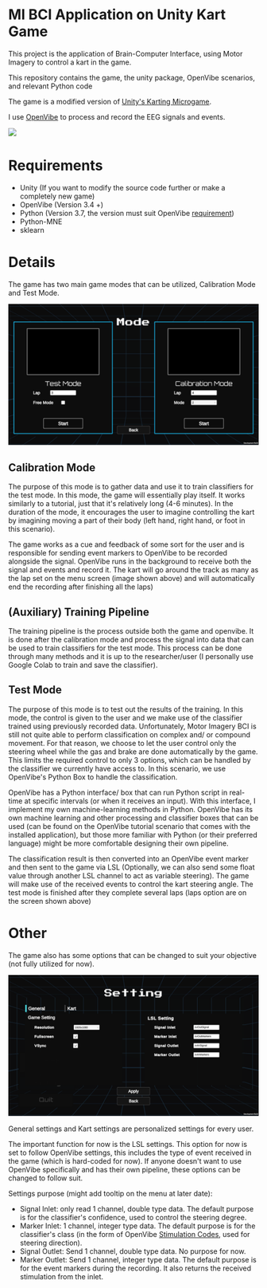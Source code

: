# MI BCI Application on Unity Kart Game

This project is the application of Brain-Computer Interface, using Motor Imagery to control a kart in the game.

This repository contains the game, the unity package, OpenVibe scenarios, and relevant Python code

The game is a modified version of [Unity's Karting Microgame](https://learn.unity.com/project/karting-template).

I use [OpenVibe](http://openvibe.inria.fr/) to process and record the EEG signals and events.

![](https://github.com/xEvheMary/MI-BCI-UnityKart/blob/main/UnityBCIKart%20(2).gif)

# Requirements

* Unity (If you want to modify the source code further or make a completely new game)
* OpenVibe (Version 3.4 +)
* Python (Version 3.7, the version must suit OpenVibe [requirement](http://openvibe.inria.fr/tutorial-using-python-with-openvibe/))
* Python-MNE
* sklearn

# Details

The game has two main game modes that can be utilized, Calibration Mode and Test Mode.

<img src="https://github.com/xEvheMary/MI-BCI-UnityKart/blob/main/GameModes.png" width="800">

## Calibration Mode

The purpose of this mode is to gather data and use it to train classifiers for the test mode. In this mode, the game will essentially play itself. It works similarly to a tutorial, just that it's relatively long (4-6 minutes). In the duration of the mode, it encourages the user to imagine controlling the kart by imagining moving a part of their body (left hand, right hand, or foot in this scenario).

The game works as a cue and feedback of some sort for the user and is responsible for sending event markers to OpenVibe to be recorded alongside the signal. OpenVibe runs in the background to receive both the signal and events and record it. The kart will go around the track as many as the lap set on the menu screen (image shown above) and will automatically end the recording after finishing all the laps)

## (Auxiliary) Training Pipeline

The training pipeline is the process outside both the game and openvibe. It is done after the calibration mode and process the signal into data that can be used to train classifiers for the test mode. This process can be done through many methods and it is up to the researcher/user (I personally use Google Colab to train and save the classifier). 

## Test Mode

The purpose of this mode is to test out the results of the training. In this mode, the control is given to the user and we make use of the classifier trained using previously recorded data. Unfortunately, Motor Imagery BCI is still not quite able to perform classification on complex and/ or compound movement. For that reason, we choose to let the user control only the steering wheel while the gas and brake are done automatically by the game. This limits the required control to only 3 options, which can be handled by the classifier we currently have access to. In this scenario, we use OpenVibe's Python Box to handle the classification.

OpenVibe has a Python interface/ box that can run Python script in real-time at specific intervals (or when it receives an input). With this interface, I implement my own machine-learning methods in Python. OpenVibe has its own machine learning and other processing and classifier boxes that can be used (can be found on the OpenVibe tutorial scenario that comes with the installed application), but those more familiar with Python (or their preferred language) might be more comfortable designing their own pipeline.

The classification result is then converted into an OpenVibe event marker and then sent to the game via LSL (Optionally, we can also send some float value through another LSL channel to act as variable steering). The game will make use of the received events to control the kart steering angle. The test mode is finished after they complete several laps (laps option are on the screen shown above)

# Other
The game also has some options that can be changed to suit your objective (not fully utilized for now).

<img src="https://github.com/xEvheMary/MI-BCI-UnityKart/blob/main/GameSettings.png" width="800">

General settings and Kart settings are personalized settings for every user.

The important function for now is the LSL settings. This option for now is set to follow OpenVibe settings, this includes the type of event received in the game (which is hard-coded for now). If anyone doesn't want to use OpenVibe specifically and has their own pipeline, these options can be changed to follow suit.

Settings purpose (might add tooltip on the menu at later date):
* Signal Inlet: only read 1 channel, double type data. The default purpose is for the classifier's confidence, used to control the steering degree.
* Marker Inlet: 1 channel, integer type data. The default purpose is for the classifier's class (in the form of OpenVibe [Stimulation Codes](http://openvibe.inria.fr/stimulation-codes/), used for steering direction).
* Signal Outlet: Send 1 channel, double type data. No purpose for now.
* Marker Outlet: Send 1 channel, integer type data. The default purpose is for the event markers during the recording. It also returns the received stimulation from the inlet.
